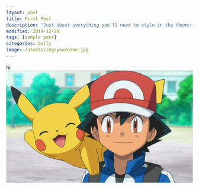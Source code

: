 ```yaml
---
layout: post
title: First Post
description: "Just about everything you'll need to style in the theme: headings, paragraphs, blockquotes, tables, code blocks, and more."
modified: 2014-12-24
tags: [sample post]
categories: Daily
image: /assets/img/yourname.jpg
---
```


hi
<img src="/assets/img/logo.png">